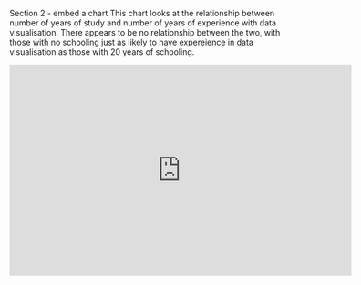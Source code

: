 Section 2 - embed a chart
This chart looks at the relationship between number of years of study and number of years of experience with data visualisation.  There appears to be no relationship between the two, with those with no schooling just as likely to have expereience in data visualisation as those with 20 years of schooling.
<iframe width="600" height="371" seamless frameborder="0" scrolling="no" src="https://docs.google.com/spreadsheets/d/1TCtq2OHroX63CfwGz5tSyW9CRQFIPATNglxPJQz5uXE/pubchart?oid=1500439839&amp;format=interactive"></iframe>
